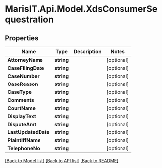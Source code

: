 
# MarisIT.Api.Model.XdsConsumerSequestration

## Properties

Name | Type | Description | Notes
------------ | ------------- | ------------- | -------------
**AttorneyName** | **string** |  | [optional] 
**CaseFilingDate** | **string** |  | [optional] 
**CaseNumber** | **string** |  | [optional] 
**CaseReason** | **string** |  | [optional] 
**CaseType** | **string** |  | [optional] 
**Comments** | **string** |  | [optional] 
**CourtName** | **string** |  | [optional] 
**DisplayText** | **string** |  | [optional] 
**DisputeAmt** | **string** |  | [optional] 
**LastUpdatedDate** | **string** |  | [optional] 
**PlaintiffName** | **string** |  | [optional] 
**TelephoneNo** | **string** |  | [optional] 

[[Back to Model list]](../README.md#documentation-for-models)
[[Back to API list]](../README.md#documentation-for-api-endpoints)
[[Back to README]](../README.md)

